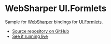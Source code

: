 # WebSharper UI.Formlets

Sample for [WebSharper](https://websharper.com) bindings for [UI.Formlets](https://github.com/dotnet-websharper/ui.formlets).

* [Source repository on GitHub](https://github.com/websharper-samples/UI.Formlets)
* [See it running live](https://websharper-samples.github.io/UI.Formlets)
